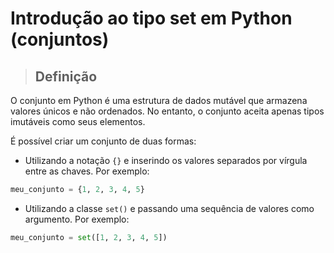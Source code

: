 # Introdução ao tipo set em Python (conjuntos)

> ## **Definição**

O conjunto em Python é uma estrutura de dados mutável que armazena valores únicos e não ordenados. No entanto, o conjunto aceita apenas tipos imutáveis como seus elementos.

É possível criar um conjunto de duas formas:

- Utilizando a notação `{}` e inserindo os valores separados por vírgula entre as chaves. Por exemplo:

```python
meu_conjunto = {1, 2, 3, 4, 5}
```

- Utilizando a classe `set()` e passando uma sequência de valores como argumento. Por exemplo:

```python
meu_conjunto = set([1, 2, 3, 4, 5])
```

